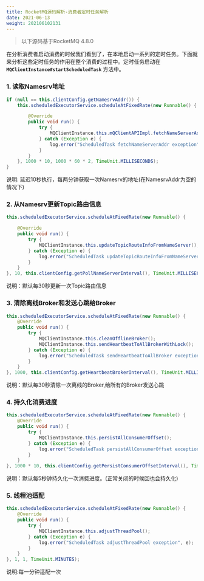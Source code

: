 ```yaml
---
title: RocketMQ源码解析-消费者定时任务解析
date: 2021-06-13
weight: 202106102131
---
```


> 以下源码基于RocketMQ 4.8.0

在分析消费者启动消费的时候我们看到了，在本地启动一系列的定时任务。下面就来分析这些定时任务的作用在整个消费的过程中。定时任务启动在 **`MQClientInstance#startScheduledTask`** 方法中。

### 1. 读取Namesrv地址

```java
if (null == this.clientConfig.getNamesrvAddr()) {
    this.scheduledExecutorService.scheduleAtFixedRate(new Runnable() {

        @Override
        public void run() {
            try {
                MQClientInstance.this.mQClientAPIImpl.fetchNameServerAddr();
            } catch (Exception e) {
                log.error("ScheduledTask fetchNameServerAddr exception", e);
            }
        }
    }, 1000 * 10, 1000 * 60 * 2, TimeUnit.MILLISECONDS);
}
```

说明: 延迟10秒执行，每两分钟获取一次Namesrv的地址(在NamesrvAddr为空的情况下)

### 2. 从Namesrv更新Topic路由信息

```java
this.scheduledExecutorService.scheduleAtFixedRate(new Runnable() {

    @Override
    public void run() {
        try {
            MQClientInstance.this.updateTopicRouteInfoFromNameServer();
        } catch (Exception e) {
            log.error("ScheduledTask updateTopicRouteInfoFromNameServer exception", e);
        }
    }
}, 10, this.clientConfig.getPollNameServerInterval(), TimeUnit.MILLISECONDS);
```

说明：默认每30秒更新一次Topic路由信息

### 3. 清除离线Broker和发送心跳给Broker

```java
this.scheduledExecutorService.scheduleAtFixedRate(new Runnable() {
    @Override
    public void run() {
        try {
            MQClientInstance.this.cleanOfflineBroker();
            MQClientInstance.this.sendHeartbeatToAllBrokerWithLock();
        } catch (Exception e) {
            log.error("ScheduledTask sendHeartbeatToAllBroker exception", e);
        }
    }
}, 1000, this.clientConfig.getHeartbeatBrokerInterval(), TimeUnit.MILLISECONDS);
```

说明：默认每30秒清除一次离线的Broker,给所有的Broker发送心跳

### 4. 持久化消费进度

```java
this.scheduledExecutorService.scheduleAtFixedRate(new Runnable() {
    @Override
    public void run() {
        try {
            MQClientInstance.this.persistAllConsumerOffset();
        } catch (Exception e) {
            log.error("ScheduledTask persistAllConsumerOffset exception", e);
        }
    }
}, 1000 * 10, this.clientConfig.getPersistConsumerOffsetInterval(), TimeUnit.MILLISECONDS);
```

说明：默认每5秒钟持久化一次消费进度。(正常关闭的时候回也会持久化)

### 5. 线程池适配

```java
this.scheduledExecutorService.scheduleAtFixedRate(new Runnable() {
    @Override
    public void run() {
        try {
            MQClientInstance.this.adjustThreadPool();
        } catch (Exception e) {
            log.error("ScheduledTask adjustThreadPool exception", e);
        }
    }
}, 1, 1, TimeUnit.MINUTES);
```

说明:每一分钟适配一次
